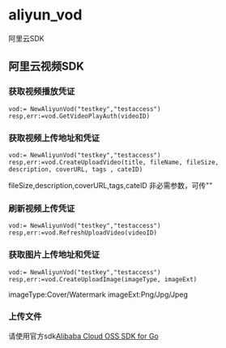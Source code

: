 # aliyun_vod
阿里云SDK

## 阿里云视频SDK

### 获取视频播放凭证
```golang
vod:= NewAliyunVod("testkey","testaccess")
resp,err:=vod.GetVideoPlayAuth(videoID)
```

### 获取视频上传地址和凭证
```golang
vod:= NewAliyunVod("testkey","testaccess")
resp,err:=vod.CreateUploadVideo(title, fileName, fileSize, description, coverURL, tags , cateID)
```
fileSize,description,coverURL,tags,cateID 非必需参数，可传""

### 刷新视频上传凭证
```golang
vod:= NewAliyunVod("testkey","testaccess")
resp,err:=vod.RefreshUploadVideo(videoID)
```

### 获取图片上传地址和凭证
```golang
vod:= NewAliyunVod("testkey","testaccess")
resp,err:=vod.CreateUploadImage(imageType, imageExt)
```
imageType:Cover/Watermark
imageExt:Png/Jpg/Jpeg

### 上传文件
请使用官方sdk[Alibaba Cloud OSS SDK for Go](https://github.com/aliyun/aliyun-oss-go-sdk)